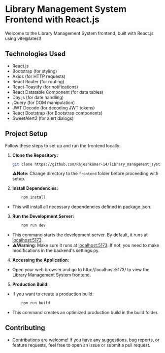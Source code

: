 # Library Management System Frontend with React.js

Welcome to the Library Management System frontend, built with React.js using vite@latest!

## Technologies Used

- React.js
- Bootstrap (for styling)
- Axios (for HTTP requests)
- React Router (for routing)
- React-Toastify (for notifications)
- React Datatable Component (for data tables)
- Day.js (for date handling)
- jQuery (for DOM manipulation)
- JWT Decode (for decoding JWT tokens)
- React Bootstrap (for Bootstrap components)
- SweetAlert2 (for alert dialogs)


## Project Setup

Follow these steps to set up and run the frontend locally:
1. **Clone the Repository:**

   ```bash
   git clone https://github.com/Rajeshkumar-14/library_management_system.git
   ```

   ⚠️**Note:** Change directory to the `frontend` folder before proceeding with setup.

2. **Install Dependencies:**

    ```bash
        npm install
    ```
- This will install all necessary dependencies defined in package.json.

3. **Run the Development Server:**

    ```bash
        npm run dev
    ```

- This command starts the development server. By default, it runs at [localhost:5173](http://http://localhost:5173/).
- ⚠️**Warning**: Make sure it runs at [localhost:5173](http://http://localhost:5173/). If not, you need to make modifications in the backend's settings.py.

4. **Accessing the Application:**

- Open your web browser and go to http://localhost:5173/ to view the Library Management System frontend.

5. **Production Build:**

- If you want to create a production build:

    ```bash
        npm run build
    ```
- This command creates an optimized production build in the build folder.


## Contributing

- Contributions are welcome! If you have any suggestions, bug reports, or feature requests, feel free to open an issue or submit a pull request.
